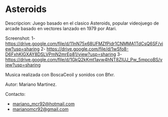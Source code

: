 # Asteroids

Descripcion:
Juego basado en el clasico Asteroids, popular videojuego de arcade basado en vectores lanzado en 1979 por Atari.

Screenshot:
1- https://drive.google.com/file/d/11nN75x68UFMZfPidr1CNMMA1TdCsQ6SF/view?usp=sharing
2- https://drive.google.com/file/d/1wSfo8-D6FxhKlGXAY8DSLVPmN2mrEp81/view?usp=sharing
3- https://drive.google.com/file/d/1GkQ2kKmt1avw4hNT8ZlUJ_Pw_5mpcoBS/view?usp=sharing

Musica realizada con BoscaCeoil y sonidos con Bfxr.

Autor: Mariano Martinez.

Contacto: 
- mariano_mcr92@hotmail.com
- marianomcr92@gmail.com
